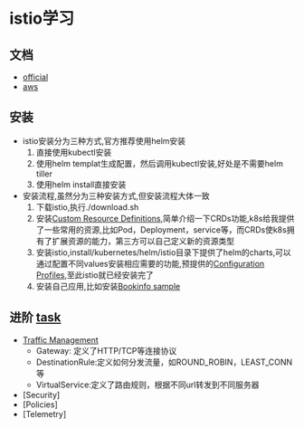 # istio学习

## 文档

- [official](https://istio.io/docs/setup/kubernetes/install/)
- [aws](https://eksworkshop.com/servicemesh_with_istio/install/)
  
## 安装
- istio安装分为三种方式,官方推荐使用helm安装
  1. 直接使用kubectl安装 
  2. 使用helm templat生成配置，然后调用kubectl安装,好处是不需要helm tiller
  3. 使用helm install直接安装
- 安装流程,虽然分为三种安装方式,但安装流程大体一致
  1. 下载istio,执行./download.sh  
  2. 安装[Custom Resource Definitions](https://kubernetes.io/docs/concepts/extend-kubernetes/api-extension/custom-resources/#customresourcedefinitions),简单介绍一下CRDs功能,k8s给我提供了一些常用的资源,比如Pod，Deployment，service等，而CRDs使k8s拥有了扩展资源的能力，第三方可以自己定义新的资源类型
  3. 安装istio,install/kubernetes/helm/istio目录下提供了helm的charts,可以通过配置不同values安装相应需要的功能,预提供的[Configuration Profiles](https://istio.io/docs/setup/kubernetes/additional-setup/config-profiles/),至此istio就已经安装完了
  4. 安装自己应用,比如安装[Bookinfo sample](https://istio.io/docs/examples/bookinfo/)

## 进阶 [task](https://istio.io/docs/tasks/)
- [Traffic Management](https://istio.io/docs/tasks/traffic-management/)
  - Gateway: 定义了HTTP/TCP等连接协议
  - DestinationRule:定义如何分发流量，如ROUND_ROBIN，LEAST_CONN等
  - VirtualService:定义了路由规则，根据不同url转发到不同服务器
- [Security]
- [Policies]
- [Telemetry]
